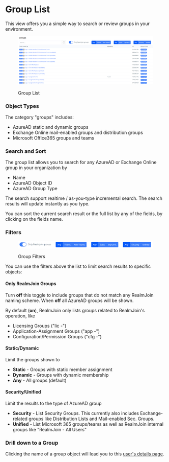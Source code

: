 # Group List

This view offers you a simple way to search or review groups in your environment.

<figure><img src="../../.gitbook/assets/image (14).png" alt=""><figcaption><p>Group List</p></figcaption></figure>

### Object Types

The category "groups" includes:

* AzureAD static and dynamic groups
* Exchange Online mail-enabled groups and distribution groups
* Microsoft Office365 groups and teams

### Search and Sort

The group list allows you to search for any AzureAD or Exchange Online group in your organization by

* Name
* AzureAD Object ID
* AzureAD Group Type

The search support realtime / as-you-type incremental search. The search results will update instantly as you type.

You can sort the current search result or the full list by any of the fields, by clicking on the fields name.

### Filters

<figure><img src="../../.gitbook/assets/image (16).png" alt=""><figcaption><p>Group Filters</p></figcaption></figure>

You can use the filters above the list to limit search results to specific objects:

#### Only RealmJoin Groups

Turn **off** this toggle to include groups that do not match any RealmJoin naming scheme. When **off** all AzureAD groups will be shown.

By default (**on**), RealmJoin only lists groups related to RealmJoin's operation, like&#x20;

* Licensing Groups ("lic -")
* Application-Assignment Groups ("app -")
* Configuration/Permission Groups ("cfg -")

#### Static/Dynamic

Limit the groups shown to&#x20;

* **Static** - Groups with static member assignment
* **Dynamic** - Groups with dynamic membership
* **Any** - All groups (default)

#### Security/Unified

Limit the results to the type of AzureAD group

* **Security** - List Security Groups. This currently also includes Exchange-related groups like Distribution Lists and Mail-enabled Sec. Groups.
* **Unified** - List Microsoft 365 groups/teams as well as RealmJoin internal groups like "RealmJoin - All Users"

### Drill down to a Group

Clicking the name of a group object will lead you to this [user's details page](../user-list/user-details.md).
